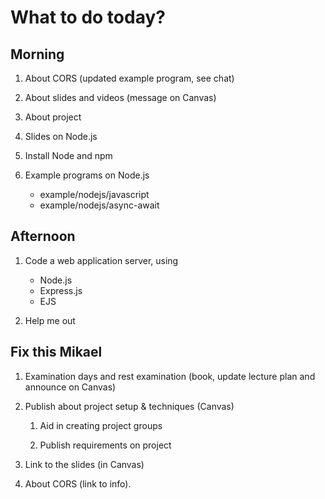 What to do today?
======================

Morning
----------------------

1. About CORS (updated example program, see chat)

1. About slides and videos (message on Canvas)

1. About project

1. Slides on Node.js

1. Install Node and npm

1. Example programs on Node.js
    * example/nodejs/javascript
    * example/nodejs/async-await



Afternoon
----------------------

1. Code a web application server, using
    * Node.js
    * Express.js
    * EJS

1. Help me out









Fix this Mikael
----------------------

1. Examination days and rest examination (book, update lecture plan and announce on Canvas)

1. Publish about project setup & techniques (Canvas)

    1. Aid in creating project groups

    1. Publish requirements on project

1. Link to the slides (in Canvas)

1. About CORS (link to info).
